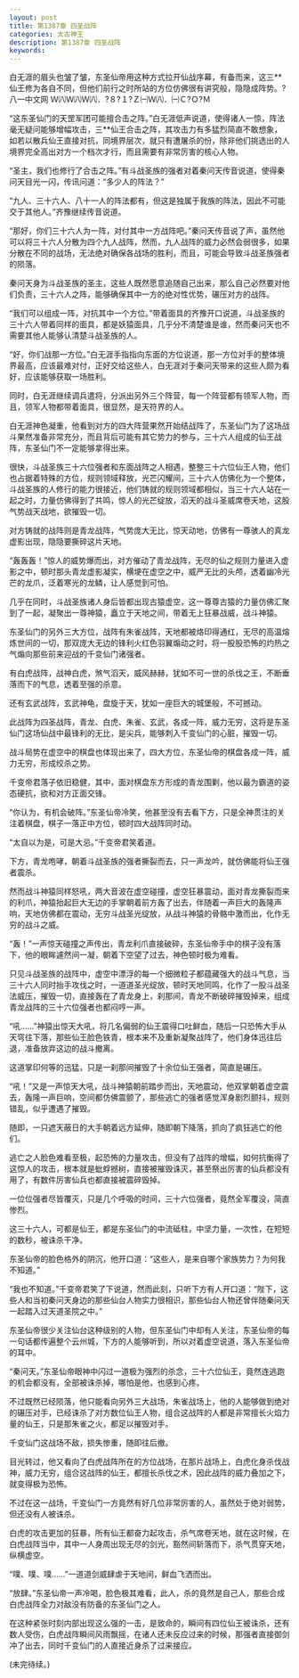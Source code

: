```yaml
---
layout: post
title: 第1387章 四圣战阵
categories: 太古神王
description: 第1387章 四圣战阵
keywords:
---
```


白无涯的眉头也皱了皱，东圣仙帝用这种方式拉开仙战序幕，有备而来，这三**仙王修为各自不同，但他们前行之时所站的方位仿佛很有讲究般，隐隐成阵势。?八一中文网  Ｗ㈧Ｗ㈧Ｗ㈧．?８?１?Ｚ㈠Ｗ㈧．㈠Ｃ?Ｏ?Ｍ

“这东圣仙门的天罡军团可能擅合击之阵。”白无涯低声说道，使得诸人一惊，阵法毫无疑问能够增幅攻击，三**仙王合击之阵，其攻击力有多猛烈简直不敢想象，如若以散兵仙王直接对抗，同境界层次，就只有遭屠杀的份，除非他们挑选出的人境界完全高出对方一个档次才行，而且需要有非常厉害的核心人物。

“圣主，我们也修行了合击之阵。”有斗战圣族的强者对着秦问天传音说道，使得秦问天目光一闪，传讯问道：“多少人的阵法？”

“九人、三十六人、八十一人的阵法都有，但这是独属于我族的阵法，因此不可能交于其他人。”齐豫继续传音说道。

“那好，你们三十六人为一阵，对付其中一方战阵吧。”秦问天传音说了声，虽然他可以将三十六人分散为四个九人战阵，然而，九人战阵的威力必然会弱很多，如果分散在不同的战场，无法绝对确保各战场的胜利，而且，可能会导致斗战圣族强者的陨落。

秦问天身为斗战圣族的圣主，这些人既然愿意追随自己出来，那么自己必然要对他们负责，三十六人之阵，能够确保其中一方的绝对性优势，碾压对方的战阵。

“我们可以组成一阵，对抗其中一个方位。”带着面具的齐豫开口说道，斗战圣族的三十六人带着同样的面具，都是妖猿面具，几乎分不清楚谁是谁，然而秦问天也不需要其他人能够认清楚斗战圣族的人。

“好，你们战那一方位。”白无涯手指指向东面的方位说道，那一方位对手的整体境界最高，应该最难对付，正好交给这些人，白无涯对于秦问天带来的这些人颇为看好，应该能够获取一场胜利。

同时，白无涯继续调兵遣将，分派出另外三个阵营，每一个阵营都有领军人物，而且，领军人物都带着面具，很显然，是天符界的人。

白无涯神色凝重，他看到对方的四大阵营果然开始结战阵了，东圣仙门为了这场战斗果然准备非常充分，而且背后可能有其它势力的参与，三十六人组成的仙王战阵，东圣仙门不一定能够拿得出来。

很快，斗战圣族三十六位强者和东面战阵之人相遇，整整三十六位仙王人物，他们也占据着特殊的方位，规则领域释放，光芒闪耀间，三十六人仿佛化为一个整体，斗战圣族的人修行的能力很接近，他们铸就的规则领域都相似，当三十六人站在一起之时，力量仿佛得到了共鸣，惊人的光芒绽放，滔天的战斗圣威席卷天地，这股气势战天战地，欲摧毁一切。

对方铸就的战阵则是青龙战阵，气势庞大无比，惊天动地，仿佛有一尊骇人的真龙虚影出现，隐隐要撕碎这片天地。

“轰轰轰！”惊人的威势爆而出，对方催动了青龙战阵，无尽的仙之规则力量进入虚影之中，顿时那头青龙虚影凝实，横埂在虚空之中，威严无比的头颅，透着幽冷光芒的龙爪，泛着寒光的龙鳞，让人感觉到可怕。

几乎在同时，斗战圣族诸人身后皆都出现古猿虚空，这一尊尊古猿的力量仿佛汇聚到了一起，凝聚出一尊神猿，矗立于天地之间，带着无上狂暴战威，战斗神猿。

东圣仙门的另外三大方位，战阵有朱雀战阵，天地都被烙印得通红，无尽的高温熔炼世间的一切，那双庞大无边的锋利火红色羽翼煽动之时，将一股股恐怖的灼热之气煽向那些前来迎战的千变仙门诸强者。

有白虎战阵，战神白虎，煞气滔天，威风赫赫，犹如不可一世的杀伐之王，不断垂落而下的气息，透着至强的杀意。

还有玄武战阵，玄武神龟，盘旋于天，犹如一座巨大的城堡般，不可撼动。

此战阵为四圣战阵，青龙、白虎、朱雀、玄武，各成一阵，威力无穷，这将是东圣仙门这场仙战中最锋利的无比，是尖兵，能够刺入千变仙门的心脏，摧毁一切。

战斗局势在虚空中的棋盘也体现出来了，四大方位，东圣仙帝的棋盘各成一阵，威力无穷，形成绞杀之势。

千变帝君落子依旧稳健，其中，面对棋盘东方形成的青龙围剿，他以最为霸道的姿态硬抗，欲和对方正面交锋。

“你认为，有机会破阵。”东圣仙帝冷笑，他甚至没有去看下方，只是全神贯注的关注着棋盘，棋子一落正中方位，顿时四大战阵同时动。

“太自以为是，可是大忌。”千变帝君笑着道。

下方，青龙咆哮，朝着斗战圣族的强者撕裂而去，只一声龙吟，就仿佛能将仙王强者震杀。

然而战斗神猿同样怒吼，两大音波在虚空碰撞，虚空狂暴震动，面对青龙撕裂而来的利爪，神猿抬起巨大无边的手掌朝着前方轰了出去，伴随着一声巨大的轰隆声响，天地仿佛都在震动，无穷斗战圣光绽放，从战斗神猿的骨骼中激而出，化作无穷的战斗之威。

“轰！”一声惊天碰撞之声传出，青龙利爪直接破碎，东圣仙帝手中的棋子没有落下，他的眼眸遽然间一凝，朝着下空望了过去，神色顿时极为难看。

只见斗战圣族的战阵中，虚空中漂浮的每一个细微粒子都蕴藏强大的战斗气息，当三十六人同时抬手攻伐之时，一道道圣光绽放，顿时天地同鸣，化作了一股斗战圣法威压，摧毁一切，直接轰在了青龙身上，刹那间，青龙不断破碎摧毁掉来，组成青龙战阵的三十六位强者也都闷哼一声。

“吼……”神猿出惊天大吼，将几名偏弱的仙王震得口吐鲜血，随后一只恐怖大手从天穹往下落，那些仙王脸色铁青，根本来不及重新凝聚战阵了，他们身体迅往后退，准备放弃这边的战斗撤离。

这道掌印何等的迅猛，只是一刹那间摧毁了十余位仙王强者，简直是碾压。

“吼！”又是一声惊天大吼，战斗神猿朝前踏步而出，天地震动，他双掌朝着虚空震去，轰隆一声巨响，空间都仿佛震颤了，那些逃亡的强者感觉浑身剧烈颤抖，规则错乱，似乎遭遇了摧毁。

随即，一只遮天蔽日的大手朝着远方延伸，随即朝下降落，抓向了疯狂逃亡的他们。

逃亡之人脸色难看至极，起恐怖的力量攻击，但没有了战阵的增幅，如何抗衡得了这惊人的攻击，根本就是蚍蜉撼树，直接被摧毁诛灭，甚至祭出厉害的仙兵都没有用了，有数件厉害仙兵也都直接被震碎毁掉。

一位位强者尽皆覆灭，只是几个呼吸的时间，三十六位强者，竟然全军覆没，简直惨烈。

这三十六人，可都是仙王，都是东圣仙门的中流砥柱，中坚力量，一次性，在短短的数秒，被诛杀干净。

东圣仙帝的脸色格外的阴沉，他开口道：“这些人，是来自哪个家族势力？为何我不知道。”

“我也不知道。”千变帝君笑了下说道，然而此刻，只听下方有人开口道：“陛下，这些人和当初秦问天身边的那些仙台人物实力很相识，那些仙台人物还曾伴随秦问天一起踏入过天道圣院之中。”

东圣仙帝很少关注仙台这种级别的人物，但东圣仙门中却有人关注，东圣仙帝的每一句话都传遍整个云州城，下方的人能够听到，所以对着虚空说道，落入东圣仙帝的耳中。

“秦问天。”东圣仙帝眼神中闪过一道极为强烈的杀念，三十六位仙王，竟然连逃跑的机会都没有，全部被诛杀掉，哪怕是他，也感到心疼。

不过既然已经陨落，他只能看向另外三大战场，朱雀战场上，他的人能够做到绝对的碾压对手，已经诛杀了对方数位仙王人物，组合这战阵的人都是非常擅长火焰力量的仙王，只是那朱雀之火，都足以摧毁对手。

千变仙门这战场不敌，损失惨重，随即往后撤。

目光转过，他又看向了白虎战阵所在的方位战场，在那片战场上，白虎化身杀伐战神，威力无穷，组合这战阵的仙王，都擅长杀伐之术，因此战阵的威力叠加之下，就变得极为恐怖。

不过在这一战场，千变仙门一方竟然有好几位非常厉害的人，虽然处于绝对弱势，但还没有人被诛杀。

白虎的攻击更加的狂暴，所有仙王都奋力起攻击，杀气席卷天地，就在这时候，在白虎战阵当中，其中一人身周出现无尽的剑光，豁然间斩落而下，杀气贯穿天地，纵横虚空。

“噗、噗、噗……”一道道剑威肆虐于天地间，鲜血飞洒而出。

“放肆。”东圣仙帝一声冷喝，脸色极其难看，此人，杀的竟然是自己人，那些合成白虎战阵全力对敌没有防备的东圣仙门之人。

在这种紧张时刻内部出现这么强的一击，是致命的，瞬间有四位仙王被诛杀，还有数人受伤，白虎战阵瞬间风雨飘摇，在诸人还未反应过来的时候，那强者直接御剑冲了出去，同时千变仙门的人直接近身杀了过来接应。

(未完待续。)
